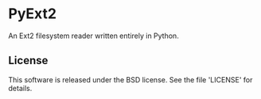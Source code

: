 PyExt2
======

An Ext2 filesystem reader written entirely in Python.

License
-------
This software is released under the BSD license. See the file 'LICENSE' for details.
